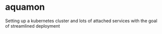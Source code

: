 # aquamon
Setting up a kubernetes cluster and lots of attached services with the goal of streamlined deployment
